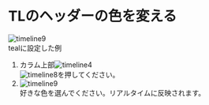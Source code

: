 # TLのヘッダーの色を変える

![timeline9](https://dl.thedesk.top/media/timeline9.PNG)  
tealに設定した例  
1. カラム上部![timeline4](https://dl.thedesk.top/media/timeline4.PNG)  
![timeline8](https://dl.thedesk.top/media/timeline8.PNG)を押してください。
1. ![timeline9](https://dl.thedesk.top/media/timeline9.PNG)  
好きな色を選んでください。リアルタイムに反映されます。
